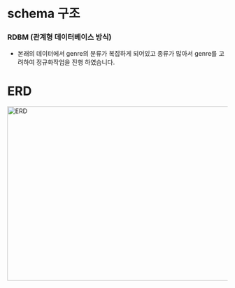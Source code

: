 # schema 구조

### RDBM (관계형 데이터베이스 방식)

+ 본래의 데이터에서 genre의 분류가 복잡하게 되어있고 종류가 많아서 genre를 고려하여 정규화작업을 진행 하였습니다.




# ERD
<img 
src="https://github.com/user-attachments/assets/1e19ec62-7b22-4840-b81b-dd6320400315"
width="700px"
height="400px"
title="px 100"
alt="ERD"></img><br/>




